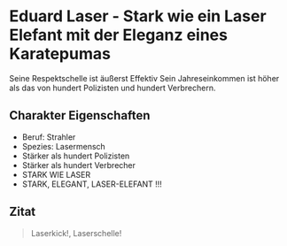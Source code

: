 # Eduard Laser - Stark wie ein Laser Elefant mit der Eleganz eines Karatepumas
Seine Respektschelle ist äußerst Effektiv
Sein Jahreseinkommen ist höher als das von hundert Polizisten und hundert Verbrechern.
## Charakter Eigenschaften
* Beruf: Strahler
* Spezies: Lasermensch
* Stärker als hundert Polizisten
* Stärker als hundert Verbrecher
* STARK WIE LASER
* STARK, ELEGANT, LASER-ELEFANT !!!

## Zitat
> Laserkick!, Laserschelle!